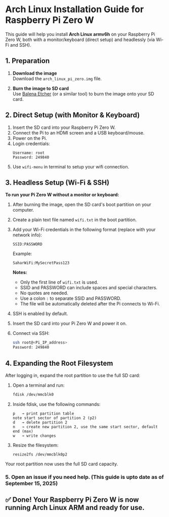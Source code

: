 # Arch Linux Installation Guide for Raspberry Pi Zero W

This guide will help you install **Arch Linux armv6h** on your Raspberry Pi Zero W, both with a monitor/keyboard (direct setup) and headlessly (via Wi-Fi and SSH).

## 1. Preparation

1. **Download the image**  
   Download the `arch_linux_pi_zero.img` file.

2. **Burn the image to SD card**  
   Use [Balena Etcher](https://www.balena.io/etcher/) (or a similar tool) to burn the image onto your SD card.

## 2. Direct Setup (with Monitor & Keyboard)
1. Insert the SD card into your Raspberry Pi Zero W.
2. Connect the Pi to an HDMI screen and a USB keyboard/mouse.
3. Power on the Pi.
4. Login credentials:
   ```
   Username: root
   Password: 249840
   ```
5. Use `wifi-menu` in terminal to setup your wifi connection.

## 3. Headless Setup (Wi-Fi & SSH)

**To run your Pi Zero W without a monitor or keyboard:**

1. After burning the image, open the SD card's boot partition on your computer.
2. Create a plain text file named `wifi.txt` in the boot partition.
3. Add your Wi-Fi credentials in the following format (replace with your network info):
   ```
   SSID:PASSWORD
   ```
   Example:
   ```
   SaharWiFi:MySecretPass123
   ```
   **Notes:**
   - Only the first line of `wifi.txt` is used.
   - SSID and PASSWORD can include spaces and special characters.
   - No quotes are needed.
   - Use a colon `:` to separate SSID and PASSWORD.
   - The file will be automatically deleted after the Pi connects to Wi-Fi.

4. SSH is enabled by default.
5. Insert the SD card into your Pi Zero W and power it on.
6. Connect via SSH:
   ```bash
   ssh root@<Pi_IP_address>
   Password: 249840
   ```
   
## 4. Expanding the Root Filesystem
After logging in, expand the root partition to use the full SD card:
1. Open a terminal and run:
   ```bash
   fdisk /dev/mmcblk0
   ```
2. Inside fdisk, use the following commands:
   ```
   p   → print partition table
   note start sector of partition 2 (p2)
   d   → delete partition 2
   n   → create new partition 2, use the same start sector, default end (max)
   w   → write changes
   ```
3. Resize the filesystem:
   ```
   resize2fs /dev/mmcblk0p2
   ```
Your root partition now uses the full SD card capacity.

### 5. Open an issue if you need help. (This guide is upto date as of September 15, 2025)

## ✅ Done! Your Raspberry Pi Zero W is now running Arch Linux ARM and ready for use.
